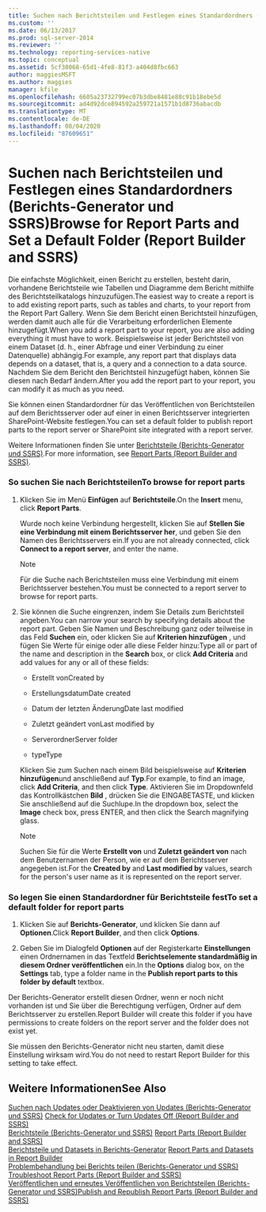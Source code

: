 ```yaml
---
title: Suchen nach Berichtsteilen und Festlegen eines Standardordners (Berichts-Generator und SSRS) | Microsoft-Dokumentation
ms.custom: ''
ms.date: 06/13/2017
ms.prod: sql-server-2014
ms.reviewer: ''
ms.technology: reporting-services-native
ms.topic: conceptual
ms.assetid: 5cf38068-65d1-4fe8-81f3-a404d8fbc663
author: maggiesMSFT
ms.author: maggies
manager: kfile
ms.openlocfilehash: 6605a23732799ec07b3dbe8481e88c91b18ebe5d
ms.sourcegitcommit: ad4d92dce894592a259721a1571b1d8736abacdb
ms.translationtype: MT
ms.contentlocale: de-DE
ms.lasthandoff: 08/04/2020
ms.locfileid: "87609651"
---
```

# <a name="browse-for-report-parts-and-set-a-default-folder-report-builder-and-ssrs"></a><span data-ttu-id="52f1b-102">Suchen nach Berichtsteilen und Festlegen eines Standardordners (Berichts-Generator und SSRS)</span><span class="sxs-lookup"><span data-stu-id="52f1b-102">Browse for Report Parts and Set a Default Folder (Report Builder and SSRS)</span></span>
  <span data-ttu-id="52f1b-103">Die einfachste Möglichkeit, einen Bericht zu erstellen, besteht darin, vorhandene Berichtsteile wie Tabellen und Diagramme dem Bericht mithilfe des Berichtsteilkatalogs hinzuzufügen.</span><span class="sxs-lookup"><span data-stu-id="52f1b-103">The easiest way to create a report is to add existing report parts, such as tables and charts, to your report from the Report Part Gallery.</span></span> <span data-ttu-id="52f1b-104">Wenn Sie dem Bericht einen Berichtsteil hinzufügen, werden damit auch alle für die Verarbeitung erforderlichen Elemente hinzugefügt.</span><span class="sxs-lookup"><span data-stu-id="52f1b-104">When you add a report part to your report, you are also adding everything it must have to work.</span></span> <span data-ttu-id="52f1b-105">Beispielsweise ist jeder Berichtsteil von einem Dataset (d. h., einer Abfrage und einer Verbindung zu einer Datenquelle) abhängig.</span><span class="sxs-lookup"><span data-stu-id="52f1b-105">For example, any report part that displays data depends on a dataset, that is, a query and a connection to a data source.</span></span> <span data-ttu-id="52f1b-106">Nachdem Sie dem Bericht den Berichtsteil hinzugefügt haben, können Sie diesen nach Bedarf ändern.</span><span class="sxs-lookup"><span data-stu-id="52f1b-106">After you add the report part to your report, you can modify it as much as you need.</span></span>  
  
 <span data-ttu-id="52f1b-107">Sie können einen Standardordner für das Veröffentlichen von Berichtsteilen auf dem Berichtsserver oder auf einer in einen Berichtsserver integrierten SharePoint-Website festlegen.</span><span class="sxs-lookup"><span data-stu-id="52f1b-107">You can set a default folder to publish report parts to the report server or SharePoint site integrated with a report server.</span></span>  
  
 <span data-ttu-id="52f1b-108">Weitere Informationen finden Sie unter [Berichtsteile &#40;Berichts-Generator und SSRS&#41;](../report-parts-report-builder-and-ssrs.md).</span><span class="sxs-lookup"><span data-stu-id="52f1b-108">For more information, see [Report Parts &#40;Report Builder and SSRS&#41;](../report-parts-report-builder-and-ssrs.md).</span></span>  
  
### <a name="to-browse-for-report-parts"></a><span data-ttu-id="52f1b-109">So suchen Sie nach Berichtsteilen</span><span class="sxs-lookup"><span data-stu-id="52f1b-109">To browse for report parts</span></span>  
  
1.  <span data-ttu-id="52f1b-110">Klicken Sie im Menü **Einfügen** auf **Berichtsteile**.</span><span class="sxs-lookup"><span data-stu-id="52f1b-110">On the **Insert** menu, click **Report Parts**.</span></span>  
  
     <span data-ttu-id="52f1b-111">Wurde noch keine Verbindung hergestellt, klicken Sie auf **Stellen Sie eine Verbindung mit einem Berichtsserver her**, und geben Sie den Namen des Berichtsservers ein.</span><span class="sxs-lookup"><span data-stu-id="52f1b-111">If you are not already connected, click **Connect to a report server**, and enter the name.</span></span>  
  
    > [!NOTE]  
    >  <span data-ttu-id="52f1b-112">Für die Suche nach Berichtsteilen muss eine Verbindung mit einem Berichtsserver bestehen.</span><span class="sxs-lookup"><span data-stu-id="52f1b-112">You must be connected to a report server to browse for report parts.</span></span>  
  
2.  <span data-ttu-id="52f1b-113">Sie können die Suche eingrenzen, indem Sie Details zum Berichtsteil angeben.</span><span class="sxs-lookup"><span data-stu-id="52f1b-113">You can narrow your search by specifying details about the report part.</span></span> <span data-ttu-id="52f1b-114">Geben Sie Namen und Beschreibung ganz oder teilweise in das Feld **Suchen** ein, oder klicken Sie auf **Kriterien hinzufügen** , und fügen Sie Werte für einige oder alle diese Felder hinzu:</span><span class="sxs-lookup"><span data-stu-id="52f1b-114">Type all or part of the name and description in the **Search** box, or click **Add Criteria** and add values for any or all of these fields:</span></span>  
  
    -   <span data-ttu-id="52f1b-115">Erstellt von</span><span class="sxs-lookup"><span data-stu-id="52f1b-115">Created by</span></span>  
  
    -   <span data-ttu-id="52f1b-116">Erstellungsdatum</span><span class="sxs-lookup"><span data-stu-id="52f1b-116">Date created</span></span>  
  
    -   <span data-ttu-id="52f1b-117">Datum der letzten Änderung</span><span class="sxs-lookup"><span data-stu-id="52f1b-117">Date last modified</span></span>  
  
    -   <span data-ttu-id="52f1b-118">Zuletzt geändert von</span><span class="sxs-lookup"><span data-stu-id="52f1b-118">Last modified by</span></span>  
  
    -   <span data-ttu-id="52f1b-119">Serverordner</span><span class="sxs-lookup"><span data-stu-id="52f1b-119">Server folder</span></span>  
  
    -   <span data-ttu-id="52f1b-120">type</span><span class="sxs-lookup"><span data-stu-id="52f1b-120">Type</span></span>  
  
     <span data-ttu-id="52f1b-121">Klicken Sie zum Suchen nach einem Bild beispielsweise auf **Kriterien hinzufügen**und anschließend auf **Typ**.</span><span class="sxs-lookup"><span data-stu-id="52f1b-121">For example, to find an image, click **Add Criteria**, and then click **Type**.</span></span> <span data-ttu-id="52f1b-122">Aktivieren Sie im Dropdownfeld das Kontrollkästchen **Bild** , drücken Sie die EINGABETASTE, und klicken Sie anschließend auf die Suchlupe.</span><span class="sxs-lookup"><span data-stu-id="52f1b-122">In the dropdown box, select the **Image** check box, press ENTER, and then click the Search magnifying glass.</span></span>  
  
    > [!NOTE]  
    >  <span data-ttu-id="52f1b-123">Suchen Sie für die Werte **Erstellt von** und **Zuletzt geändert von** nach dem Benutzernamen der Person, wie er auf dem Berichtsserver angegeben ist.</span><span class="sxs-lookup"><span data-stu-id="52f1b-123">For the **Created by** and **Last modified by** values, search for the person's user name as it is represented on the report server.</span></span>  
  
### <a name="to-set-a-default-folder-for-report-parts"></a><span data-ttu-id="52f1b-124">So legen Sie einen Standardordner für Berichtsteile fest</span><span class="sxs-lookup"><span data-stu-id="52f1b-124">To set a default folder for report parts</span></span>  
  
1.  <span data-ttu-id="52f1b-125">Klicken Sie auf **Berichts-Generator**, und klicken Sie dann auf **Optionen**.</span><span class="sxs-lookup"><span data-stu-id="52f1b-125">Click **Report Builder**, and then click **Options**.</span></span>  
  
2.  <span data-ttu-id="52f1b-126">Geben Sie im Dialogfeld **Optionen** auf der Registerkarte **Einstellungen** einen Ordnernamen in das Textfeld **Berichtselemente standardmäßig in diesem Ordner veröffentlichen** ein.</span><span class="sxs-lookup"><span data-stu-id="52f1b-126">In the **Options** dialog box, on the **Settings** tab, type a folder name in the **Publish report parts to this folder by default** textbox.</span></span>  
  
 <span data-ttu-id="52f1b-127">Der Berichts-Generator erstellt diesen Ordner, wenn er noch nicht vorhanden ist und Sie über die Berechtigung verfügen, Ordner auf dem Berichtsserver zu erstellen.</span><span class="sxs-lookup"><span data-stu-id="52f1b-127">Report Builder will create this folder if you have permissions to create folders on the report server and the folder does not exist yet.</span></span>  
  
 <span data-ttu-id="52f1b-128">Sie müssen den Berichts-Generator nicht neu starten, damit diese Einstellung wirksam wird.</span><span class="sxs-lookup"><span data-stu-id="52f1b-128">You do not need to restart Report Builder for this setting to take effect.</span></span>  
  
## <a name="see-also"></a><span data-ttu-id="52f1b-129">Weitere Informationen</span><span class="sxs-lookup"><span data-stu-id="52f1b-129">See Also</span></span>  
 <span data-ttu-id="52f1b-130">[Suchen nach Updates oder Deaktivieren von Updates &#40;Berichts-Generator und SSRS&#41;](../check-for-updates-or-turn-updates-off-report-builder-and-ssrs.md) </span><span class="sxs-lookup"><span data-stu-id="52f1b-130">[Check for Updates or Turn Updates Off &#40;Report Builder and SSRS&#41;](../check-for-updates-or-turn-updates-off-report-builder-and-ssrs.md) </span></span>  
 <span data-ttu-id="52f1b-131">[Berichtsteile &#40;Berichts-Generator und SSRS&#41;](../report-parts-report-builder-and-ssrs.md) </span><span class="sxs-lookup"><span data-stu-id="52f1b-131">[Report Parts &#40;Report Builder and SSRS&#41;](../report-parts-report-builder-and-ssrs.md) </span></span>  
 <span data-ttu-id="52f1b-132">[Berichtsteile und Datasets in Berichts-Generator](../report-data/report-parts-and-datasets-in-report-builder.md) </span><span class="sxs-lookup"><span data-stu-id="52f1b-132">[Report Parts and Datasets in Report Builder](../report-data/report-parts-and-datasets-in-report-builder.md) </span></span>  
 <span data-ttu-id="52f1b-133">[Problembehandlung bei Berichts teilen &#40;Berichts-Generator und SSRS&#41;](../troubleshoot-report-parts-report-builder-and-ssrs.md) </span><span class="sxs-lookup"><span data-stu-id="52f1b-133">[Troubleshoot Report Parts &#40;Report Builder and SSRS&#41;](../troubleshoot-report-parts-report-builder-and-ssrs.md) </span></span>  
 [<span data-ttu-id="52f1b-134">Veröffentlichen und erneutes Veröffentlichen von Berichtsteilen &#40;Berichts-Generator und SSRS&#41;</span><span class="sxs-lookup"><span data-stu-id="52f1b-134">Publish and Republish Report Parts &#40;Report Builder and SSRS&#41;</span></span>](publish-and-republish-report-parts-report-builder-and-ssrs.md)  
  
  
